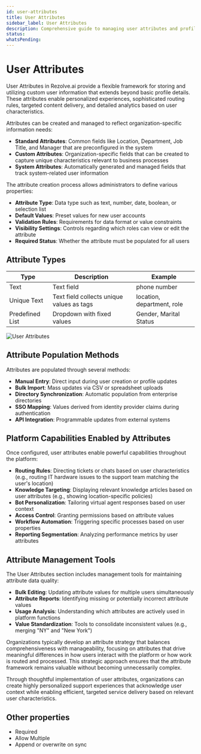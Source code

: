 ```yaml
---
id: user-attributes
title: User Attributes
sidebar_label: User Attributes
description: Comprehensive guide to managing user attributes and profile information
status: 
whatsPending: 
---
```


# User Attributes

User Attributes in Rezolve.ai provide a flexible framework for storing and utilizing custom user information that extends beyond basic profile details. These attributes enable personalized experiences, sophisticated routing rules, targeted content delivery, and detailed analytics based on user characteristics.

Attributes can be created and managed to reflect organization-specific information needs:

- **Standard Attributes**: Common fields like Location, Department, Job Title, and Manager that are preconfigured in the system
- **Custom Attributes**: Organization-specific fields that can be created to capture unique characteristics relevant to business processes
- **System Attributes**: Automatically generated and managed fields that track system-related user information

The attribute creation process allows administrators to define various properties:

- **Attribute Type**: Data type such as text, number, date, boolean, or selection list
- **Default Values**: Preset values for new user accounts
- **Validation Rules**: Requirements for data format or value constraints
- **Visibility Settings**: Controls regarding which roles can view or edit the attribute
- **Required Status**: Whether the attribute must be populated for all users

## Attribute Types

| Type | Description | Example |
| --- | --- | --- |
| Text | Text field |  phone number|
| Unique Text | Text field collects unique values as tags | location, department, role|
| Predefined List| Dropdown with fixed values | Gender, Marital Status|

![User Attributes](/img/administration/User_Attributes.png)

## Attribute Population Methods

Attributes are populated through several methods:

- **Manual Entry**: Direct input during user creation or profile updates
- **Bulk Import**: Mass updates via CSV or spreadsheet uploads
- **Directory Synchronization**: Automatic population from enterprise directories
- **SSO Mapping**: Values derived from identity provider claims during authentication
- **API Integration**: Programmable updates from external systems

## Platform Capabilities Enabled by Attributes

Once configured, user attributes enable powerful capabilities throughout the platform:

- **Routing Rules**: Directing tickets or chats based on user characteristics (e.g., routing IT hardware issues to the support team matching the user's location)
- **Knowledge Targeting**: Displaying relevant knowledge articles based on user attributes (e.g., showing location-specific policies)
- **Bot Personalization**: Tailoring virtual agent responses based on user context
- **Access Control**: Granting permissions based on attribute values
- **Workflow Automation**: Triggering specific processes based on user properties
- **Reporting Segmentation**: Analyzing performance metrics by user attributes

## Attribute Management Tools

The User Attributes section includes management tools for maintaining attribute data quality:

- **Bulk Editing**: Updating attribute values for multiple users simultaneously
- **Attribute Reports**: Identifying missing or potentially incorrect attribute values
- **Usage Analysis**: Understanding which attributes are actively used in platform functions
- **Value Standardization**: Tools to consolidate inconsistent values (e.g., merging "NY" and "New York")

Organizations typically develop an attribute strategy that balances comprehensiveness with manageability, focusing on attributes that drive meaningful differences in how users interact with the platform or how work is routed and processed. This strategic approach ensures that the attribute framework remains valuable without becoming unnecessarily complex.

Through thoughtful implementation of user attributes, organizations can create highly personalized support experiences that acknowledge user context while enabling efficient, targeted service delivery based on relevant user characteristics.

## Other properties

* Required
* Allow Multiple
* Append or overwrite on sync
